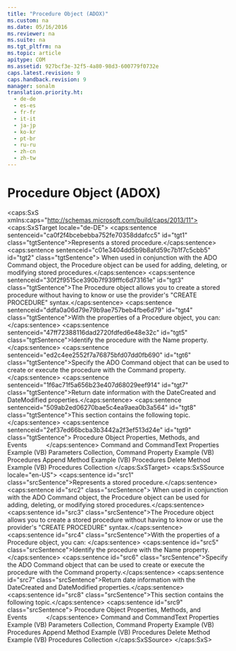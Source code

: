 ```yaml
---
title: "Procedure Object (ADOX)"
ms.custom: na
ms.date: 05/16/2016
ms.reviewer: na
ms.suite: na
ms.tgt_pltfrm: na
ms.topic: article
apitype: COM
ms.assetid: 927bcf3e-32f5-4a80-98d3-600779f0732e
caps.latest.revision: 9
caps.handback.revision: 9
manager: sonalm
translation.priority.ht: 
  - de-de
  - es-es
  - fr-fr
  - it-it
  - ja-jp
  - ko-kr
  - pt-br
  - ru-ru
  - zh-cn
  - zh-tw
---
```

# Procedure Object (ADOX)
<?xml version="1.0" encoding="utf-8"?>
<caps:SxS xmlns:caps="http://schemas.microsoft.com/build/caps/2013/11">
  <caps:SxSTarget locale="de-DE">
    <developerReferenceWithoutSyntaxDocument xsi:schemaLocation="http://ddue.schemas.microsoft.com/authoring/2003/5 http://dduestorage.blob.core.windows.net/ddueschema/developer.xsd" xmlns="http://ddue.schemas.microsoft.com/authoring/2003/5" xmlns:xlink="http://www.w3.org/1999/xlink" xmlns:xsi="http://www.w3.org/2001/XMLSchema-instance">
      <introduction>
        <para>
          <caps:sentence sentenceid="ca0f2f4bcebebba752fe70358ddafcc5" id="tgt1" class="tgtSentence">Represents a stored procedure.</caps:sentence>
          <caps:sentence sentenceid="c01e3404dd5b9b8afd59c7b1f7c5cbb5" id="tgt2" class="tgtSentence"> When used in conjunction with the ADO <legacyLink xlink:href="a02c22fb-542d-465e-a629-30fd59dcbebf">Command</legacyLink> object, the <legacyBold>Procedure</legacyBold> object can be used for adding, deleting, or modifying stored procedures.</caps:sentence>
        </para>
      </introduction>
      <languageReferenceRemarks>
        <content>
          <para>
            <caps:sentence sentenceid="30f2f9515ce390b7f939fffc6d73161e" id="tgt3" class="tgtSentence">The <legacyBold>Procedure</legacyBold> object allows you to create a stored procedure without having to know or use the provider's "CREATE PROCEDURE" syntax.</caps:sentence>
          </para>
          <para>
            <caps:sentence sentenceid="ddfa0a06d79e79b9ae757beb4fbe6d79" id="tgt4" class="tgtSentence">With the properties of a <legacyBold>Procedure</legacyBold> object, you can:  </caps:sentence>
          </para>
          <list class="bullet">
            <listItem>
              <para>
                <caps:sentence sentenceid="47ff72388116dad2720fdfed6e48e32c" id="tgt5" class="tgtSentence">Identify the procedure with the <legacyLink xlink:href="81b92baf-b6b9-4f4e-9f33-4503795518cd">Name</legacyLink> property.</caps:sentence>
              </para>
            </listItem>
            <listItem>
              <para>
                <caps:sentence sentenceid="ed2c4ee2552f7a76875bfd07dd0fb690" id="tgt6" class="tgtSentence">Specify the ADO <legacyBold>Command</legacyBold> object that can be used to create or execute the procedure with the <legacyLink xlink:href="bcc9146f-586f-4e69-9c10-863440c9cffa">Command</legacyLink> property.</caps:sentence>
              </para>
            </listItem>
            <listItem>
              <para>
                <caps:sentence sentenceid="1f6ac71f5a656b23e407d68029eef914" id="tgt7" class="tgtSentence">Return date information with the <legacyLink xlink:href="2bf4b00d-045c-444e-8af7-8af6297ed418">DateCreated</legacyLink> and <legacyLink xlink:href="fed09266-1547-4bda-9088-c254d81cc738">DateModified</legacyLink> properties.</caps:sentence>
              </para>
            </listItem>
          </list>
          <para>
            <caps:sentence sentenceid="509ab2ed06270bae5c4ea9aea0b3a564" id="tgt8" class="tgtSentence">This section contains the following topic.</caps:sentence>
          </para>
          <list class="bullet">
            <listItem>
              <para>
                <caps:sentence sentenceid="2ef37ed66bcba3b3442a2f3ef513d24e" id="tgt9" class="tgtSentence">
                  <legacyLink xlink:href="522f6447-ba9e-45f5-a185-37b312e126d4">Procedure Object Properties, Methods, and Events</legacyLink>           </caps:sentence>
              </para>
            </listItem>
          </list>
        </content>
      </languageReferenceRemarks>
      <relatedTopics>
        <link xlink:href="413263a8-05c0-4404-929d-69f82b987ba3">Command and CommandText Properties Example (VB)</link>
        <link xlink:href="7df1089e-69b7-476e-9244-19947c087351">Parameters Collection, Command Property Example (VB)</link>
        <link xlink:href="ce83b966-474b-4f57-8eb9-370996dfc5c0">Procedures Append Method Example (VB)</link>
        <link xlink:href="94f1ac93-e778-4a40-a85e-94bce5316ac7">Procedures Delete Method Example (VB)</link>
        <link xlink:href="dc7a38e1-93b9-4034-9af2-ff419e8fb2a3">Procedures Collection</link>
      </relatedTopics>
    </developerReferenceWithoutSyntaxDocument>
  </caps:SxSTarget>
  <caps:SxSSource locale="en-US">
    <developerReferenceWithoutSyntaxDocument xsi:schemaLocation="http://ddue.schemas.microsoft.com/authoring/2003/5 http://dduestorage.blob.core.windows.net/ddueschema/developer.xsd" xmlns="http://ddue.schemas.microsoft.com/authoring/2003/5" xmlns:xlink="http://www.w3.org/1999/xlink" xmlns:xsi="http://www.w3.org/2001/XMLSchema-instance">
      <introduction>
        <para>
          <caps:sentence id="src1" class="srcSentence">Represents a stored procedure.</caps:sentence>
          <caps:sentence id="src2" class="srcSentence"> When used in conjunction with the ADO <legacyLink xlink:href="a02c22fb-542d-465e-a629-30fd59dcbebf">Command</legacyLink> object, the <legacyBold>Procedure</legacyBold> object can be used for adding, deleting, or modifying stored procedures.</caps:sentence>
        </para>
      </introduction>
      <languageReferenceRemarks>
        <content>
          <para>
            <caps:sentence id="src3" class="srcSentence">The <legacyBold>Procedure</legacyBold> object allows you to create a stored procedure without having to know or use the provider's "CREATE PROCEDURE" syntax.</caps:sentence>
          </para>
          <para>
            <caps:sentence id="src4" class="srcSentence">With the properties of a <legacyBold>Procedure</legacyBold> object, you can:  </caps:sentence>
          </para>
          <list class="bullet">
            <listItem>
              <para>
                <caps:sentence id="src5" class="srcSentence">Identify the procedure with the <legacyLink xlink:href="81b92baf-b6b9-4f4e-9f33-4503795518cd">Name</legacyLink> property.</caps:sentence>
              </para>
            </listItem>
            <listItem>
              <para>
                <caps:sentence id="src6" class="srcSentence">Specify the ADO <legacyBold>Command</legacyBold> object that can be used to create or execute the procedure with the <legacyLink xlink:href="bcc9146f-586f-4e69-9c10-863440c9cffa">Command</legacyLink> property.</caps:sentence>
              </para>
            </listItem>
            <listItem>
              <para>
                <caps:sentence id="src7" class="srcSentence">Return date information with the <legacyLink xlink:href="2bf4b00d-045c-444e-8af7-8af6297ed418">DateCreated</legacyLink> and <legacyLink xlink:href="fed09266-1547-4bda-9088-c254d81cc738">DateModified</legacyLink> properties.</caps:sentence>
              </para>
            </listItem>
          </list>
          <para>
            <caps:sentence id="src8" class="srcSentence">This section contains the following topic.</caps:sentence>
          </para>
          <list class="bullet">
            <listItem>
              <para>
                <caps:sentence id="src9" class="srcSentence">
                  <legacyLink xlink:href="522f6447-ba9e-45f5-a185-37b312e126d4">Procedure Object Properties, Methods, and Events</legacyLink>           </caps:sentence>
              </para>
            </listItem>
          </list>
        </content>
      </languageReferenceRemarks>
      <relatedTopics>
        <link xlink:href="413263a8-05c0-4404-929d-69f82b987ba3">Command and CommandText Properties Example (VB)</link>
        <link xlink:href="7df1089e-69b7-476e-9244-19947c087351">Parameters Collection, Command Property Example (VB)</link>
        <link xlink:href="ce83b966-474b-4f57-8eb9-370996dfc5c0">Procedures Append Method Example (VB)</link>
        <link xlink:href="94f1ac93-e778-4a40-a85e-94bce5316ac7">Procedures Delete Method Example (VB)</link>
        <link xlink:href="dc7a38e1-93b9-4034-9af2-ff419e8fb2a3">Procedures Collection</link>
      </relatedTopics>
    </developerReferenceWithoutSyntaxDocument>
  </caps:SxSSource>
</caps:SxS>